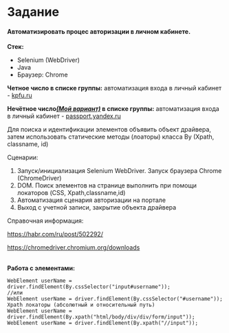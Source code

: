 <h1>Задание</h1>
<h4>Автоматизировать процес авторизации в личном кабинете.</h4>
<p><strong>Стек:</strong></p>
<ul>
    <li>Selenium (WebDriver)</li>
    <li>Java</li>
    <li>Браузер: Chrome</li>
</ul>
<p><strong>Четное число в списке группы:</strong> автоматизация входа в личный кабинет - <a href="https://kpfu.ru">kpfu.ru</a></p>
<p><strong>Нечётное число<u><i>(Мой вариант)</i></u> в списке группы:</strong> автоматизация входа в личный кабинет - <a href="https://passport.yandex.ru">passport.yandex.ru</a></p>
<p>Для поиска и идентификации элементов объявить объект драйвера, затем использовать статические методы (лоаторы) класса By (Xpath, classname, id)</p>
<p>Сценарии:</p>
<ol>
    <li>Запуск/инициализация Selenium WebDriver. Запуск браузера Chrome (ChromeDriver)</li>
    <li>DOM. Поиск элементов на странице выполнить при помощи локаторов (CSS, Xpath,classname,id)</li>
    <li>Автоматизация сценария авторизации на портале</li>
    <li>Выход с учетной записи, закрытие объекта драйвера</li>
</ol>
<p>Справочная информация:</p>
<p><a href="https://habr.com/ru/post/502292/">https://habr.com/ru/post/502292/</a></p>
<p><a href="https://chromedriver.chromium.org/downloads">https://chromedriver.chromium.org/downloads</a></p>

<br/>
<strong>Работа с элементами:</strong>

```
WebElement userName = driver.findElement(By.cssSelector("input#username"));
//или
WebElement userName = driver.findElement(By.cssSelector("#username"));
Xpath локаторы (абсолютный и относительный путь)
WebElement userName = driver.findElement(By.xpath("html/body/div/div/form/input"));
WebElement userName = driver.findElement(By.xpath("//input"));
```